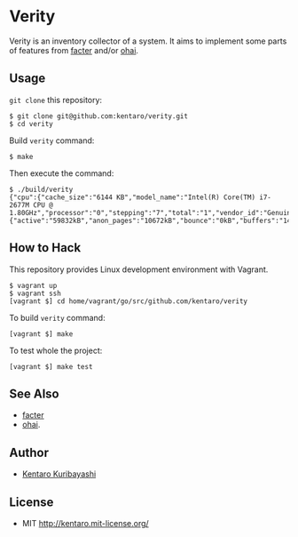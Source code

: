 # Verity

Verity is an inventory collector of a system. It aims to implement some parts of features from [facter](https://github.com/puppetlabs/facter) and/or [ohai](https://github.com/opscode/ohai).

## Usage

`git clone` this repository:

```
$ git clone git@github.com:kentaro/verity.git
$ cd verity
```

Build `verity` command:

```
$ make
```

Then execute the command:

```
$ ./build/verity
{"cpu":{"cache_size":"6144 KB","model_name":"Intel(R) Core(TM) i7-2677M CPU @ 1.80GHz","processor":"0","stepping":"7","total":"1","vendor_id":"GenuineIntel"},"hostname":"localhost.localdomain","memory":{"active":"59832kB","anon_pages":"10672kB","bounce":"0kB","buffers":"14156kB","cached":"81084kB","commit_limit":"2856252kB","committed_as":"331420kB","dirty":"4kB","free":"316972kB","inactive":"46080kB","mapped":"7740kB","nfs_unstable":"0kB","page_tables":"1912kB","slab":"33700kB","slab_reclaimable":"13348kB","slab_unreclaim":"20352kB","swap_cached":"0kB","swap_free":"2621432kB","swap_total":"2621432kB","total":"469644kB","vmalloc_chunk":"34359711736kB","vmalloc_total":"34359738367kB","vmalloc_used":"20736kB","writeback":"0kB"}}
```

## How to Hack

This repository provides Linux development environment with Vagrant.

```
$ vagrant up
$ vagrant ssh
[vagrant $] cd home/vagrant/go/src/github.com/kentaro/verity
```

To build `verity` command:

```
[vagrant $] make
```

To test whole the project:

```
[vagrant $] make test
```

## See Also

  * [facter](https://github.com/puppetlabs/facter)
  * [ohai](https://github.com/opscode/ohai).

## Author

  * [Kentaro Kuribayashi](http://kentarok.org/)

## License

  * MIT http://kentaro.mit-license.org/
